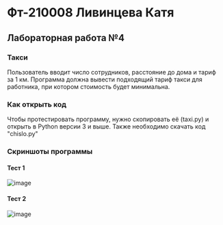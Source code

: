 # Фт-210008 Ливинцева Катя
## Лабораторная работа №4
### Такси
Пользователь вводит число сотрудников, расстояние до дома и тариф за 1 км. 
Программа должна вывести подходящий тариф такси для работника, при котором стоимость будет минимальна.
### Как открыть код
Чтобы протестировать программу, нужно скопировать её (taxi.py) и открыть в Python версии 3 и выше. Также необходимо скачать код "chislo.py"
### Скриншоты программы
#### Тест 1
![image](https://user-images.githubusercontent.com/113354368/193556890-04f9e2ee-7bb2-4d02-ad08-2014df99939a.png)

#### Тест 2
![image](https://user-images.githubusercontent.com/113354368/193557087-88f56b39-9c0c-4a7f-985e-b77bed1d0929.png)
